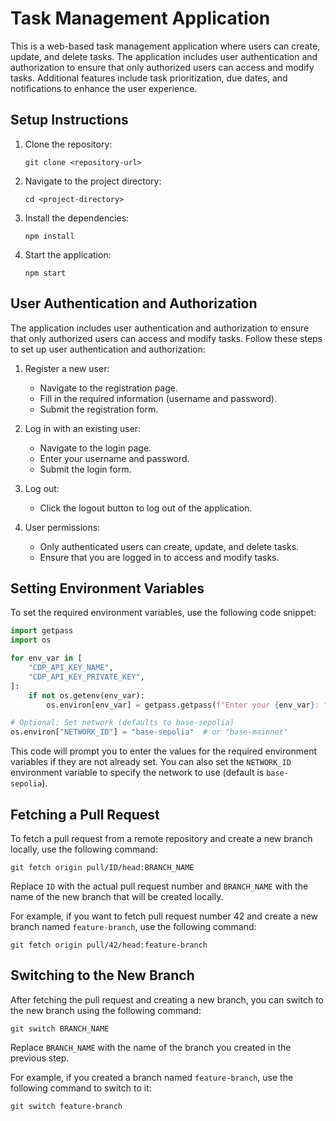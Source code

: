 # Task Management Application

This is a web-based task management application where users can create, update, and delete tasks. The application includes user authentication and authorization to ensure that only authorized users can access and modify tasks. Additional features include task prioritization, due dates, and notifications to enhance the user experience.

## Setup Instructions

1. Clone the repository:
   ```
   git clone <repository-url>
   ```

2. Navigate to the project directory:
   ```
   cd <project-directory>
   ```

3. Install the dependencies:
   ```
   npm install
   ```

4. Start the application:
   ```
   npm start
   ```

## User Authentication and Authorization

The application includes user authentication and authorization to ensure that only authorized users can access and modify tasks. Follow these steps to set up user authentication and authorization:

1. Register a new user:
   - Navigate to the registration page.
   - Fill in the required information (username and password).
   - Submit the registration form.

2. Log in with an existing user:
   - Navigate to the login page.
   - Enter your username and password.
   - Submit the login form.

3. Log out:
   - Click the logout button to log out of the application.

4. User permissions:
   - Only authenticated users can create, update, and delete tasks.
   - Ensure that you are logged in to access and modify tasks.

## Setting Environment Variables

To set the required environment variables, use the following code snippet:

```python
import getpass
import os

for env_var in [
    "CDP_API_KEY_NAME",
    "CDP_API_KEY_PRIVATE_KEY",
]:
    if not os.getenv(env_var):
        os.environ[env_var] = getpass.getpass(f"Enter your {env_var}: ")

# Optional: Set network (defaults to base-sepolia)
os.environ["NETWORK_ID"] = "base-sepolia"  # or "base-mainnet"
```

This code will prompt you to enter the values for the required environment variables if they are not already set. You can also set the `NETWORK_ID` environment variable to specify the network to use (default is `base-sepolia`).

## Fetching a Pull Request

To fetch a pull request from a remote repository and create a new branch locally, use the following command:

```
git fetch origin pull/ID/head:BRANCH_NAME
```

Replace `ID` with the actual pull request number and `BRANCH_NAME` with the name of the new branch that will be created locally.

For example, if you want to fetch pull request number 42 and create a new branch named `feature-branch`, use the following command:

```
git fetch origin pull/42/head:feature-branch
```

## Switching to the New Branch

After fetching the pull request and creating a new branch, you can switch to the new branch using the following command:

```
git switch BRANCH_NAME
```

Replace `BRANCH_NAME` with the name of the branch you created in the previous step.

For example, if you created a branch named `feature-branch`, use the following command to switch to it:

```
git switch feature-branch
```
